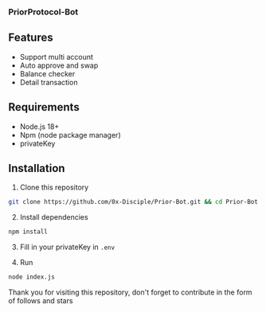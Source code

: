 ### PriorProtocol-Bot

## Features
- Support multi account
- Auto approve and swap
- Balance checker
- Detail transaction

## Requirements
- Node.js 18+
- Npm (node package manager)
- privateKey

## Installation
1. Clone this repository
```bash
git clone https://github.com/0x-Disciple/Prior-Bot.git && cd Prior-Bot
```
2. Install dependencies
```bash
npm install
```
3. Fill in your privateKey in `.env`

4. Run
```bash
node index.js
```
Thank you for visiting this repository, don't forget to contribute in the form of follows and stars